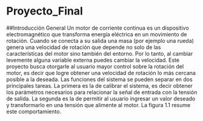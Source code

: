 # Proyecto_Final
##Introducción General
Un motor de corriente continua es un dispositivo electromagnético que transforma energía eléctrica en un movimiento de rotación. Cuando se conecta a su salida una masa (por ejemplo una rueda) genera una velocidad de rotación que depende no solo de las características del motor sino también del entorno. Por lo tanto, al cambiar levemente alguna variable externa puedes cambiar la velocidad.
Este proyecto busca otorgarle al usuario mayor control sobre la rotación del motor, es decir que logre obtener una velocidad de rotación lo más cercana posible a la deseada.
Las funciones del sistema se pueden separar en dos principales tareas. La primera es la de calibrar el sistema, es decir obtener los parámetros necesarios para relacionar la señal de entrada con la tensión de salida. La segunda es la de permitir al usuario ingresar un valor deseado y transformarlo en una tensión que alimente al motor. La figura 1.1 resume este comportamiento.


